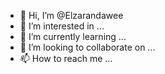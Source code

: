 - 👋 Hi, I’m @Elzarandawee
- 👀 I’m interested in ...
- 🌱 I’m currently learning ...
- 💞️ I’m looking to collaborate on ...
- 📫 How to reach me ...

<!---
Elzarandawee/Elzarandawee is a ✨ special ✨ repository because its `README.md` (this file) appears on your GitHub profile.
You can click the Preview link to take a look at your changes.
--->
